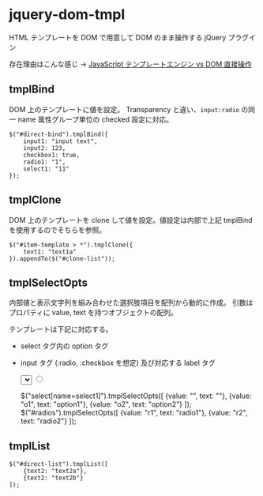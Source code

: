jquery-dom-tmpl
=====================

HTML テンプレートを DOM で用意して DOM のまま操作する jQuery プラグイン

存在理由はこんな感じ ->
[JavaScript テンプレートエンジン vs DOM 直接操作](https://gist.github.com/froop/5492623)

tmplBind
--------------------
DOM 上のテンプレートに値を設定。
Transparency と違い、`input:radio` の同一 name 属性グループ単位の checked 設定に対応。

	$("#direct-bind").tmplBind({
		input1: "input text",
		input2: 123,
		checkbox1: true,
		radio1: "1",
		select1: "11"
	});

tmplClone
--------------------
DOM 上のテンプレートを clone して値を設定。値設定は内部で上記 tmplBind を使用するのでそちらを参照。

	$("#item-template > *").tmplClone({
		text1: "text1a"
	}).appendTo($("#clone-list"));

tmplSelectOpts
--------------------
内部値と表示文字列を組み合わせた選択肢項目を配列から動的に作成。
引数はプロパティに value, text を持つオブジェクトの配列。

テンプレートは下記に対応する。

* select タグ内の option タグ
* input タグ (:radio, :checkbox を想定) 及び対応する label タグ

	<select name="select1">
		<option></option>
	</select>
	<span id="radios">
		<span><input name="radio1" type="radio"><label></label></span>
	</span>

	$("select[name=select1]").tmplSelectOpts([
		{value: "", text: ""},
		{value: "o1", text: "option1"},
		{value: "o2", text: "option2"}
	]);
	$("#radios").tmplSelectOpts([
		{value: "r1", text: "radio1"},
		{value: "r2", text: "radio2"}
	]);

tmplList
--------------------

	$("#direct-list").tmplList([
		{text2: "text2a"},
		{text2: "text2b"}
	]);
	